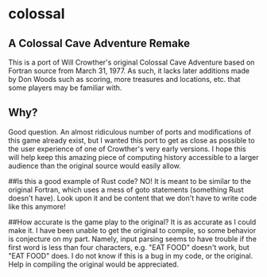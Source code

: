 #  colossal

## A Colossal Cave Adventure Remake 

This is a port of Will Crowther's original Colossal Cave Adventure based on Fortran source from March 31, 1977. As such, it lacks later additions made by Don Woods such as scoring, more treasures and locations, etc. that some players may be familiar with.

## Why?
Good question. An almost ridiculous number of ports and modifications of this game already exist, but I wanted this port to get as close as possible to the user experience of one of Crowther's very early versions. I hope this will help keep this amazing piece of computing history accessible to a larger audience than the original source would easily allow.

##Is this a good example of Rust code?
NO! It is meant to be similar to the original Fortran, which uses a mess of goto statements (something Rust doesn't have). Look upon it and be content that we don't have to write code like this anymore!

##How accurate is the game play to the original?
It is as accurate as I could make it. I have been unable to get the original to compile, so some behavior is conjecture on my part. Namely, input parsing seems to have trouble if the first word is less than four characters, e.g. "EAT FOOD" doesn't work, but "EAT  FOOD" does. I do not know if this is a bug in my code, or the original. Help in compiling the original would be appreciated.
